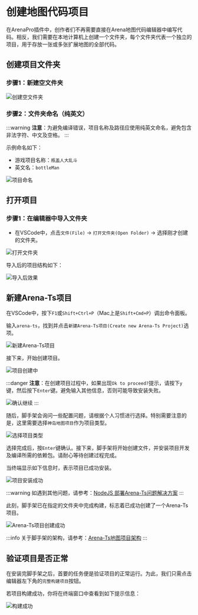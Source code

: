 # 创建地图代码项目

在ArenaPro插件中，创作者们不再需要直接在Arena地图代码编辑器中编写代码。相反，我们需要在本地计算机上创建一个文件夹，每个文件夹代表一个独立的项目，用于存放一张或多张扩展地图的全部代码。

## 创建项目文件夹

### 步骤1：新建空文件夹

![创建空文件夹](/屏幕截图20240715111112.jpg)

### 步骤2：文件夹命名（纯英文）

:::warning
**注意**：为避免编译错误，项目名称及路径应使用纯英文命名，避免包含非法字符、中文及空格。
:::

示例命名如下：

- 游戏项目名称：`瓶盖人大乱斗`
- 英文名：`bottleMan`

![项目命名](/QQ20241128-212721.png)

## 打开项目

### 步骤1：在编辑器中导入文件夹

- 在VSCode中，点击`文件(File)` -> `打开文件夹(Open Folder)` -> 选择刚才创建的文件夹。

![打开文件夹](/屏幕截图20240715113226.webp)

导入后的项目结构如下：

![导入后效果](/屏幕截图20240715113501.webp)

## 新建Arena-Ts项目

在VSCode中，按下`F1`或`Shift+Ctrl+P`（Mac上是`Shift+Cmd+P`）调出命令面板。

输入`arena-ts`，找到并点击`新建Arena-Ts项目(Create new Arena-Ts Project)`选项。

![新建Arena-Ts项目](/QQ20241128-21304.gif)

接下来，开始创建项目。

![项目创建中](/ast.gif)

:::danger
**注意**：在创建项目过程中，如果出现`Ok to proceed?`提示，请按下`y`键，然后按下`Enter`键。避免输入其他信息，否则可能导致安装失败。

![确认继续](/QQ20241128-215431.png)
:::

随后，脚手架会询问一些配置问题，请根据个人习惯进行选择。特别需要注意的是，这里需要选择`神岛地图项目`作为项目类型。

![选择项目类型](/QQ20241128-215102.png)

选择完成后，按`Enter`键确认。接下来，脚手架将开始创建文件，并安装项目开发及编译所需的依赖包。请耐心等待创建过程完成。

当终端显示如下信息时，表示项目已成功安装。

![项目安装成功](/QQ20241128-215225.png)

:::warning
如遇到其他问题，请参考：[NodeJS 部署Arena-Ts问题解决方案](/bestPractices/nodejsTest)
:::

此刻，脚手架已在指定的文件夹中完成构建，标志着已成功创建了一个Arena-Ts项目。

![Arena-Ts项目创建成功](/arenats.webp)

:::info
关于脚手架的架构，请参考：[Arena-Ts地图项目架构](/dao3Cfg/file)
:::


## 验证项目是否正常

在安装完脚手架之后，首要的任务便是验证项目的正常运行。为此，我们只需点击编辑器左下角的`完整构建项目`按钮。

若项目构建成功，你将在终端窗口中查看到如下提示信息：

![构建成功](/QQ20241128-221728.png)
